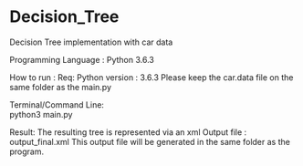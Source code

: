 # Decision_Tree
Decision Tree implementation with car data

Programming Language : Python 3.6.3

How to run : 
Req:
	Python version : 3.6.3 
	Please keep the car.data file on the same folder as the main.py

Terminal/Command Line:  
	python3 main.py

Result:
The resulting tree is represented via an xml
Output file : 
	output_final.xml
This output file will be generated in the same folder as the program.

